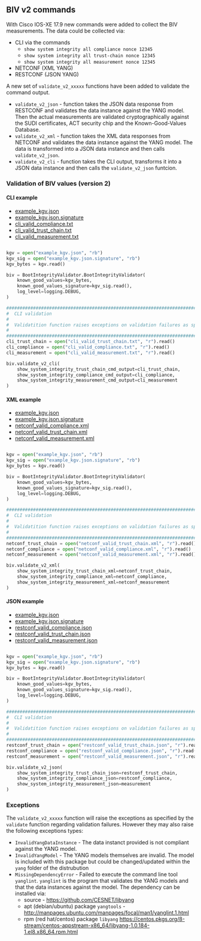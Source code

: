 ## BIV v2 commands

With Cisco IOS-XE 17.9 new commands were added to collect the BIV measurements. The data could be collected via:

- CLI via the commands
  - `show system integrity all compliance nonce 12345`
  - `show system integrity all trust-chain nonce 12345`
  - `show system integrity all measurement nonce 12345`
- NETCONF (XML YANG)
- RESTCONF (JSON YANG)

A new set of `validate_v2_xxxxx` functions have been added to validate the command output.

- `validate_v2_json` - function takes the JSON data response from RESTCONF and validates the data instance against the YANG model. Then the actual measurements are validated cryptographically against the SUDI certificates, ACT security chip and the Known-Good-Values Database.
- `validate_v2_xml` - function takes the XML data responses from NETCONF and validates the data instance against the YANG model. The data is transformed into a JSON data instance and then calls `validate_v2_json`.
- `validate_v2_cli` - function takes the CLI output, transforms it into a JSON data instance and then calls the `validate_v2_json` funtcion.

### Validation of BIV values (version 2)

#### CLI example

- [example_kgv.json](../base/example_kgv.json)
- [example_kgv.json.signature](../base/example_kgv.json.signature)
- [cli_valid_compliance.txt](./cli_valid_compliance.txt)
- [cli_valid_trust_chain.txt](./cli_valid_trust_chain.txt)
- [cli_valid_measurement.txt](./cli_valid_measurement.txt)

```python

kgv = open("example_kgv.json", "rb")
kgv_sig = open("example_kgv.json.signature", "rb")
kgv_bytes = kgv.read()

biv = BootIntegrityValidator.BootIntegrityValidator(
    known_good_values=kgv_bytes,
    known_good_values_signature=kgv_sig.read(),
    log_level=logging.DEBUG,
)

#####################################################################################
#  CLI validation
#
#  Validatition function raises exceptions on validation failures as specified in V1
#
#####################################################################################
cli_trust_chain = open("cli_valid_trust_chain.txt", "r").read()
cli_compliance = open("cli_valid_compliance.txt", "r").read()
cli_measurement = open("cli_valid_measurement.txt", "r").read()

biv.validate_v2_cli(
    show_system_integrity_trust_chain_cmd_output=cli_trust_chain,
    show_system_integrity_compliance_cmd_output=cli_compliance,
    show_system_integrity_measurement_cmd_output=cli_measurement
)

```

#### XML example

- [example_kgv.json](../base/example_kgv.json)
- [example_kgv.json.signature](../base/example_kgv.json.signature)
- [netconf_valid_compliance.xml](./netconf_valid_compliance.xml)
- [netconf_valid_trust_chain.xml](./netconf_valid_trust_chain.xml)
- [netconf_valid_measurement.xml](./netconf_valid_measurement.xml)

```python

kgv = open("example_kgv.json", "rb")
kgv_sig = open("example_kgv.json.signature", "rb")
kgv_bytes = kgv.read()

biv = BootIntegrityValidator.BootIntegrityValidator(
    known_good_values=kgv_bytes,
    known_good_values_signature=kgv_sig.read(),
    log_level=logging.DEBUG,
)

#####################################################################################
#  CLI validation
#
#  Validatition function raises exceptions on validation failures as specified in V1
#
#####################################################################################
netconf_trust_chain = open("netconf_valid_trust_chain.xml", "r").read()
netconf_compliance = open("netconf_valid_compliance.xml", "r").read()
netconf_measurement = open("netconf_valid_measurement.xml", "r").read()

biv.validate_v2_xml(
    show_system_integrity_trust_chain_xml=netconf_trust_chain,
    show_system_integrity_compliance_xml=netconf_compliance,
    show_system_integrity_measurement_xml=netconf_measurement
)

```

#### JSON example

- [example_kgv.json](../base/example_kgv.json)
- [example_kgv.json.signature](../base/example_kgv.json.signature)
- [restconf_valid_compliance.json](./restconf_valid_compliance.json)
- [restconf_valid_trust_chain.json](./restconf_valid_trust_chain.json)
- [restconf_valid_measurement.json](./restconf_valid_measurement.json)

```python

kgv = open("example_kgv.json", "rb")
kgv_sig = open("example_kgv.json.signature", "rb")
kgv_bytes = kgv.read()

biv = BootIntegrityValidator.BootIntegrityValidator(
    known_good_values=kgv_bytes,
    known_good_values_signature=kgv_sig.read(),
    log_level=logging.DEBUG,
)

#####################################################################################
#  CLI validation
#
#  Validatition function raises exceptions on validation failures as specified in V1
#
#####################################################################################
restconf_trust_chain = open("restconf_valid_trust_chain.json", "r").read()
restconf_compliance = open("restconf_valid_compliance.json", "r").read()
restconf_measurement = open("restconf_valid_measurement.json", "r").read()

biv.validate_v2_json(
    show_system_integrity_trust_chain_json=restconf_trust_chain,
    show_system_integrity_compliance_json=restconf_compliance,
    show_system_integrity_measurement_json=measurement
)

```

### Exceptions

The `validate_v2_xxxxx` function will raise the exceptions as specified by the `validate` function regarding validation failures. However they may also raise the following exceptions types:

- `InvalidYangDataInstance` - The data instanct provided is not compliant against the YANG model.
- `InvalidYangModel` - The YANG models themselves are invalid. The model is included with this package but could be changed/updated within the `yang` folder of the distrubution
- `MissingDependencyError` - Failed to execute the command line tool `yanglint`. `yanglint` is the program that validates the YANG models and that the data instances against the model. The dependency can be installed via:
  - source - https://github.com/CESNET/libyang
  - apt (debian/ubuntu) package `yangtools` - http://manpages.ubuntu.com/manpages/focal/man1/yanglint.1.html
  - rpm (red hat/centos) package `libyang` https://centos.pkgs.org/8-stream/centos-appstream-x86_64/libyang-1.0.184-1.el8.x86_64.rpm.html
